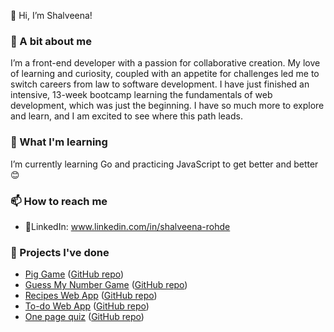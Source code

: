 👋 Hi, I’m Shalveena!

### 👀 A bit about me

I’m a front-end developer with a passion for collaborative creation. My love of learning and curiosity, coupled with an appetite for challenges led me to switch careers from law to software development. I have just finished an intensive, 13-week bootcamp learning the fundamentals of web development, which was just the beginning. I have so much more to explore and learn, and I am excited to see where this path leads.

### 🌱 What I'm learning

I’m currently learning Go and practicing JavaScript to get better and better 😊

### 📫 How to reach me

- 🔗LinkedIn: www.linkedin.com/in/shalveena-rohde

### 🔨 Projects I've done

- [Pig Game](https://shalveena.github.io/piggame/) ([GitHub repo](https://github.com/Shalveena/piggame))
- [Guess My Number Game](https://shalveena.github.io/checkmynumbergame/) ([GitHub repo](https://github.com/Shalveena/checkmynumbergame))
- [Recipes Web App](https://shalveena.github.io/jwd-recipesapp/) ([GitHub repo](https://github.com/Shalveena/jwd-recipesapp))
- [To-do Web App](https://shalveena.github.io/jwdfinalproject/) ([GitHub repo](https://github.com/Shalveena/jwdfinalproject))
- [One page quiz](https://shalveena.github.io/jwd-js-assessment/) ([GitHub repo](https://github.com/Shalveena/jwd-js-assessment))

<!---
Shalveena/Shalveena is a ✨ special ✨ repository because its `README.md` (this file) appears on your GitHub profile.
You can click the Preview link to take a look at your changes.
--->
